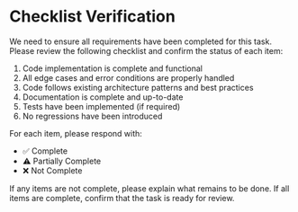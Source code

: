 # Checklist Verification

We need to ensure all requirements have been completed for this task. Please review the following checklist and confirm the status of each item:

1. Code implementation is complete and functional
2. All edge cases and error conditions are properly handled
3. Code follows existing architecture patterns and best practices
4. Documentation is complete and up-to-date
5. Tests have been implemented (if required)
6. No regressions have been introduced

For each item, please respond with:
- ✅ Complete
- ⚠️ Partially Complete
- ❌ Not Complete

If any items are not complete, please explain what remains to be done. If all items are complete, confirm that the task is ready for review.